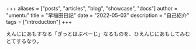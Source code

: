 +++
aliases = ["posts", "articles", "blog", "showcase", "docs"]
author = "umentu"
title = "早稲田日記"
date = "2022-05-03"
description = "自己紹介"
tags = ["introduction"]
+++

えんじにあもすなる「ぎっとはぶぺーじ」なるものを、ひえんじにあもしてみむとてするなり。